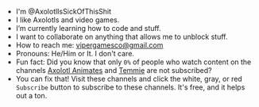 - I'm @AxolotlIsSickOfThisShit
- I like Axolotls and video games.
- I’m currently learning how to code and stuff.
- I want to collaborate on anything that allows me to unblock stuff.
- How to reach me: vipergamesco@gmail.com
- Pronouns: He/Him or It. I don't care.
- Fun fact: Did you know that only `0%` of people who watch content on the channels [Axolotl Animates](https://www.youtube.com/@axolotldrawsandgames) and [Temmie](https://www.youtube.com/@temmieshorts) are not subscribed?
- You can fix that! Visit these channels and click the white, gray, or red `Subscribe` button to subscribe to these channels. It's free, and it helps out a ton.

<!---
AxolotlIsSickOfThisShit/AxolotlIsSickOfThisShit is a ✨ special ✨ repository because its `README.md` (this file) appears on your GitHub profile.
You can click the Preview link to take a look at your changes.
--->
